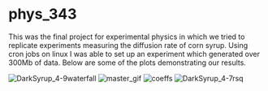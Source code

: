 # phys_343
 
This was the final project for experimental physics in which we tried to replicate experiments measuring the diffusion rate of corn syrup. Using cron jobs on linux I was able to set up an experiment which generated over 300Mb of data. Below are some of the plots demonstrating our results.

![DarkSyrup_4-9waterfall](https://user-images.githubusercontent.com/50871836/137644148-968f3f4f-1931-4504-8735-2e4ce0077ae2.png)
![master_gif](https://user-images.githubusercontent.com/50871836/137644160-9c6683bc-68a1-4f06-a779-a368178fe576.gif)
![coeffs](https://user-images.githubusercontent.com/50871836/137644178-3e1f7cc0-232d-46e8-ad87-54282c715a65.png)
![DarkSyrup_4-7rsq](https://user-images.githubusercontent.com/50871836/137644197-a232a1e4-9371-4b6c-93bc-042d6cf17c4f.png)
